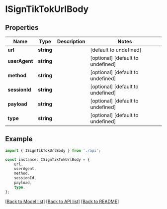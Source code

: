 # ISignTikTokUrlBody


## Properties

Name | Type | Description | Notes
------------ | ------------- | ------------- | -------------
**url** | **string** |  | [default to undefined]
**userAgent** | **string** |  | [optional] [default to undefined]
**method** | **string** |  | [optional] [default to undefined]
**sessionId** | **string** |  | [optional] [default to undefined]
**payload** | **string** |  | [optional] [default to undefined]
**type** | **string** |  | [optional] [default to undefined]

## Example

```typescript
import { ISignTikTokUrlBody } from './api';

const instance: ISignTikTokUrlBody = {
    url,
    userAgent,
    method,
    sessionId,
    payload,
    type,
};
```

[[Back to Model list]](../README.md#documentation-for-models) [[Back to API list]](../README.md#documentation-for-api-endpoints) [[Back to README]](../README.md)
